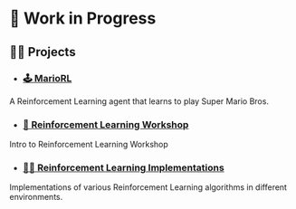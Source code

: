 
# 🚧 Work in Progress

## 👷‍♂️ Projects

 - ### [🕹 MarioRL](https://github.com/Berbardo/MarioRL)

A Reinforcement Learning agent that learns to play Super Mario Bros.

- ### [👾 Reinforcement Learning Workshop](https://github.com/GrupoTuring/Workshop-de-Aprendizado-por-Reforco)

Intro to Reinforcement Learning Workshop

- ### [👨‍💻 Reinforcement Learning Implementations](https://github.com/Berbardo/Aprendizado-por-Reforco)

Implementations of various Reinforcement Learning algorithms in different environments. 

<!--
**Berbardo/Berbardo** is a ✨ _special_ ✨ repository because its `README.md` (this file) appears on your GitHub profile.

Here are some ideas to get you started:

- 🔭 I’m currently working on ...
- 🌱 I’m currently learning ...
- 👯 I’m looking to collaborate on ...
- 🤔 I’m looking for help with ...
- 💬 Ask me about ...
- 📫 How to reach me: ...
- 😄 Pronouns: ...
- ⚡ Fun fact: ...
-->
